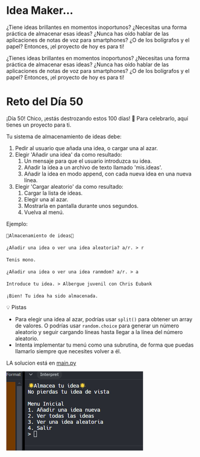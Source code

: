 # Idea Maker...

¿Tiene ideas brillantes en momentos inoportunos? ¿Necesitas una forma práctica de almacenar esas ideas?  ¿Nunca has oído hablar de las aplicaciones de notas de voz para smartphones? ¿O de los bolígrafos y el papel?  Entonces, ¡el proyecto de hoy es para ti!


¿Tienes ideas brillantes en momentos inoportunos? ¿Necesitas una forma práctica de almacenar esas ideas?  ¿Nunca has oído hablar de las aplicaciones de notas de voz para smartphones? ¿O de los bolígrafos y el papel?  Entonces, ¡el proyecto de hoy es para ti!


# Reto del Día 50

¡Día 50! Chico, ¡estás destrozando estos 100 días! 🎊 Para celebrarlo, aquí tienes un proyecto para ti.

Tu sistema de almacenamiento de ideas debe:

1. Pedir al usuario que añada una idea, o cargar una al azar.
2. Elegir 'Añadir una idea' da como resultado:
   1. Un mensaje para que el usuario introduzca su idea.
   2. Añadir la idea a un archivo de texto llamado 'mis.ideas'.
   3. Añadir la idea en modo append, con cada nueva idea en una nueva línea.
3. Elegir 'Cargar aleatorio' da como resultado:
    1. Cargar la lista de ideas.
    2. Elegir una al azar.
    3. Mostrarla en pantalla durante unos segundos.
    4. Vuelva al menú.


Ejemplo:

```
🌟Almacenamiento de ideas🌟

¿Añadir una idea o ver una idea aleatoria? a/r. > r

Tenis mono.

¿Añadir una idea o ver una idea ranmdom? a/r. > a

Introduce tu idea. > Albergue juvenil con Chris Eubank

¡Bien! Tu idea ha sido almacenada.
```

<detalles> <sumario> 💡 Pistas </sumario>
  
- Para elegir una idea al azar, podrías usar `split()` para obtener un array de valores. O podrías usar `random.choice` para generar un número aleatorio y seguir cargando líneas hasta llegar a la línea del número aleatorio.
- Intenta implementar tu menú como una subrutina, de forma que puedas llamarlo siempre que necesites volver a él.
</detalles>

LA solucion está en [main.py](main.py)

![alt text](image.png)